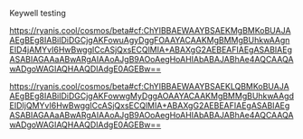 Keywell testing

<https://ryanis.cool/cosmos/beta#cf:ChYIBBAEWAAYBSAEKMgBMKoBUAJAAEgBEg8IABiIDiDGCjgAKFowuAgyDggFOAAYACAAKMgBMMgBUhkwAAgnEID4jAMYvI6HwBwggICcASjQxsECQlMIA+ABAXgG2AEBEAFIAEgASABIAEgASABIAGAAaABwARgAIAAoAJgB9AOoAegHoAHIAbABAJABhAe4AQCAAQAwADgoWAGIAQHAAQDIAdgE0AGEBw==>

<https://ryanis.cool/cosmos/beta#cf:ChYIBBAEWAAYBSAEKLQBMKoBUAJAAEgBEg8IABiIDiDGCjgAKFowwgMyDggAOAAYACAAKMgBMMgBUhkwAAgdEIDIjQMYvI6HwBwggICcASjQxsECQlMIA+ABAXgG2AEBEAFIAEgASABIAEgASABIAGAAaABwARgAIAAoAJgB9AOoAegHoAHIAbABAJABhAe4AQCAAQAwADgoWAGIAQHAAQDIAdgE0AGEBw==>
